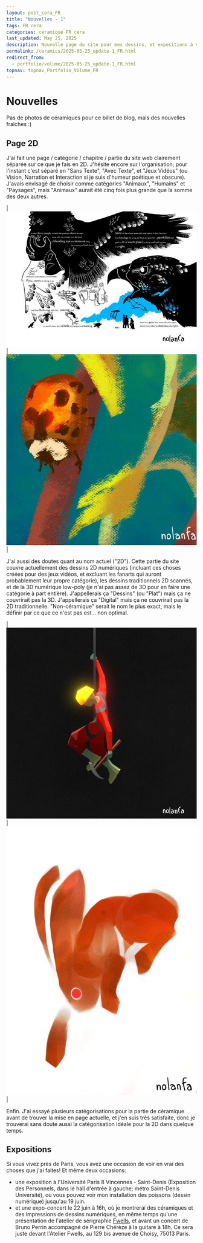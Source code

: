 ```yaml
---
layout: post_cera_FR
title: "Nouvelles - 1"
tags: FR cera
categories: ceramique FR cera
last_updated: May 25, 2025
description: Nouvelle page du site pour mes dessins, et expositions à venir
permalink: /ceramics/2025-05-25_update-1_FR.html
redirect_from:
  - portfolio/volume/2025-05-25_update-1_FR.html
topnav: topnav_Portfolio_Volume_FR
---
```



# Nouvelles
Pas de photos de céramiques pour ce billet de blog, mais des nouvelles fraîches :)

## Page 2D
J'ai fait une page / catégorie / chapitre / partie du site web clairement séparée sur ce que je fais en 2D. J'hésite encore sur l'organisation; pour l'instant c'est séparé en "Sans Texte", "Avec Texte", et "Jeux Vidéos" (ou Vision, Narration et Interaction si je suis d'humeur poétique et obscure). J'avais envisagé de choisir comme catégories "Animaux", "Humains" et "Paysages", mais "Animaux" aurait été cinq fois plus grande que la somme des deux autres.

|![wmuh: bird](/assets/art/2D/09_whatMakesUsHuman_09-10_Bird_wm_gla_def.jpg)|![biptyque: bugs](/assets/art/2D/bookmark_bugs_part-1_wm_medium.jpg)|

J'ai aussi des doutes quant au nom actuel ("2D"). Cette partie du site couvre actuellement des dessins 2D numériques (incluant ces choses créées pour des jeux vidéos, et excluant les fanarts qui auront probablement leur propre catégorie), les dessins traditionnels 2D scannés, et de la 3D numérique low-poly (je n'ai pas assez de 3D pour en faire une catégorie à part entière). J'appellerais ça "Dessins" (ou "Plat") mais ça ne couvrirait pas la 3D. J'appellerais ça "Digital" mais ça ne couvrirait pas la 2D traditionnelle. "Non-céramique" serait le nom le plus exact, mais le définir par ce que ce n'est pas est... non optimal.

|![mountain people: speleologue](/assets/art/2D/moutainPeeps_0200_wm_gla_def.jpg)|![new year's hare](/assets/art/2D/rabbits_indiv_brown_wm_glaz.jpg)|

Enfin. J'ai essayé plusieurs catégorisations pour la partie de céramique avant de trouver la mise en page actuelle, et j'en suis très satisfaite, donc je trouverai sans doute aussi la catégorisation idéale pour la 2D dans quelque temps.

## Expositions
Si vous vivez près de Paris, vous avez une occasion de voir en vrai des choses que j'ai faites! Et même deux occasions:
- une exposition à l'Université Paris 8 Vincennes - Saint-Denis (Exposition des Personnels, dans le hall d'entrée à gauche; métro Saint-Denis Université), où vous pouvez voir mon installation des poissons (dessin numérique) jusqu'au 19 juin.
- et une expo-concert le 22 juin à 16h, où je montrerai des céramiques et des impressions de dessins numériques, en même temps qu'une présentation de l'atelier de sérigraphie [Fwells](https://fwells.com/), et avant un concert de Bruno Perrin accompagné de Pierre Chérèze à la guitare à 18h. Ce sera juste devant l'Atelier Fwells, au 129 bis avenue de Choisy, 75013 Paris.
